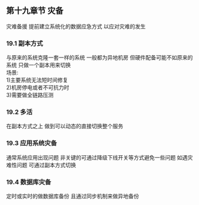 ## 第十九章节 灾备
灾难备援  提前建立系统化的数据应急方式 以应对灾难的发生  

### 19.1 副本方式
与原来的系统克隆一套一样的系统 一般都为异地机房 但硬件配备可能不如原来的系统 只做一个副本用来切换  
场景:   
1)主要系统无法短时间修复  
2)机房停电或者不可抗力时  
3)需要做全链路压测  

### 19.2 多活
在副本方式之上 做到可以动态的直接切换整个服务  

### 19.3 应用系统灾备
通常系统应用出现问题 非关键的可通过降级下线开关等方式避免一些问题 如遇灾难性问题 可通过副本方式切换  

### 19.4 数据库灾备
定时或实时的做数据库备份 且通过同步机制来做异地备份  

